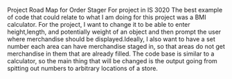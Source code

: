 Project Road Map for Order Stager
For project in IS 3020
The best example of code that could relate to what I am doing for this project was a BMI calculator. For the project, I want to change it to be able to enter height,length, and potentially weight of an object and then prompt the user where merchandise should be displayed.Ideally, I also want to have a set number each area can have merchandise staged in, so that areas do not get merchandise in them that are already filled. The code base is similar to a calculator, so the main thing that will be changed is the output going from spitting out numbers to arbitrary locations of a store. 

